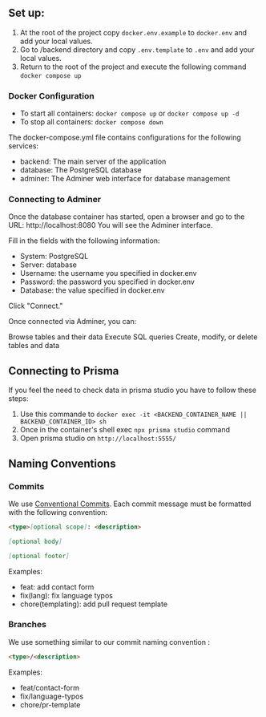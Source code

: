 ## Set up:

1. At the root of the project copy `docker.env.example` to `docker.env` and add your local values.
2. Go to /backend directory and copy `.env.template` to `.env` and add your local values.
3. Return to the root of the project and execute the following command `docker compose up`

### Docker Configuration

- To start all containers: `docker compose up` or `docker compose up -d`
- To stop all containers: `docker compose down`

The docker-compose.yml file contains configurations for the following services:

- backend: The main server of the application
- database: The PostgreSQL database
- adminer: The Adminer web interface for database management

### Connecting to Adminer

Once the database container has started, open a browser and go to the URL: http://localhost:8080 You will see the Adminer interface.

Fill in the fields with the following information:

- System: PostgreSQL
- Server: database
- Username: the username you specified in docker.env
- Password: the password you specified in docker.env
- Database: the value specified in docker.env

Click "Connect."

Once connected via Adminer, you can:

Browse tables and their data
Execute SQL queries
Create, modify, or delete tables and data

## Connecting to Prisma

If you feel the need to check data in prisma studio you have to follow these steps:

1. Use this commande to `docker exec -it <BACKEND_CONTAINER_NAME || BACKEND_CONTAINER_ID> sh`
2. Once in the container's shell exec `npx prisma studio` command
3. Open prisma studio on `http://localhost:5555/`

## Naming Conventions

### Commits

We use [Conventional Commits](https://www.conventionalcommits.org/en/v1.0.0-beta.2/). Each commit message must be formatted with the following convention:

```md
<type>[optional scope]: <description>

[optional body]

[optional footer]
```

Examples:

- feat: add contact form
- fix(lang): fix language typos
- chore(templating): add pull request template

### Branches

We use something similar to our commit naming convention :

```md
<type>/<description>
```

Examples:

- feat/contact-form
- fix/language-typos
- chore/pr-template

